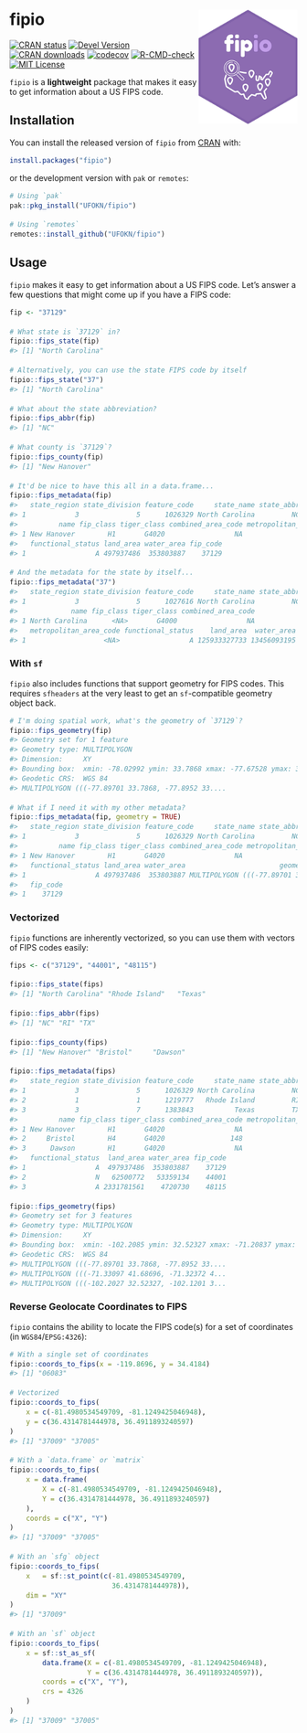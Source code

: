 
<!-- README.md is generated from README.Rmd. Please edit that file -->

# fipio <a href="https://github.com/UFOKN/fipio"><img src="man/figures/logo.png" align="right" height="200"/></a>

<!-- badges: start -->

[![CRAN
status](https://www.r-pkg.org/badges/version/fipio)](https://CRAN.R-project.org/package=fipio)
[![Devel
Version](https://img.shields.io/badge/devel%20version-1.0.0.9000-blue.svg)](https://github.com/UFOKN/fipio)
[![CRAN
downloads](https://cranlogs.r-pkg.org/badges/fipio)](https://CRAN.R-project.org/package=fipio)
[![codecov](https://codecov.io/gh/UFOKN/fipio/branch/master/graph/badge.svg?token=1ODDHARQM1)](https://codecov.io/gh/UFOKN/fipio)
[![R-CMD-check](https://github.com/UFOKN/fipio/workflows/R-CMD-check/badge.svg)](https://github.com/UFOKN/fipio/actions)
[![MIT
License](https://img.shields.io/badge/license-MIT-blue.svg)](https://opensource.org/licenses/MIT)
<!-- badges: end -->

`fipio` is a **lightweight** package that makes it easy to get
information about a US FIPS code.

## Installation

You can install the released version of `fipio` from
[CRAN](https://cran.r-project.org/package=fipio) with:

``` r
install.packages("fipio")
```

or the development version with `pak` or `remotes`:

``` r
# Using `pak`
pak::pkg_install("UFOKN/fipio")

# Using `remotes`
remotes::install_github("UFOKN/fipio")
```

## Usage

`fipio` makes it easy to get information about a US FIPS code. Let’s
answer a few questions that might come up if you have a FIPS code:

``` r
fip <- "37129"

# What state is `37129` in?
fipio::fips_state(fip)
#> [1] "North Carolina"

# Alternatively, you can use the state FIPS code by itself
fipio::fips_state("37")
#> [1] "North Carolina"

# What about the state abbreviation?
fipio::fips_abbr(fip)
#> [1] "NC"

# What county is `37129`?
fipio::fips_county(fip)
#> [1] "New Hanover"

# It'd be nice to have this all in a data.frame...
fipio::fips_metadata(fip)
#>   state_region state_division feature_code     state_name state_abbr
#> 1            3              5      1026329 North Carolina         NC
#>          name fip_class tiger_class combined_area_code metropolitan_area_code
#> 1 New Hanover        H1       G4020                 NA                   <NA>
#>   functional_status land_area water_area fip_code
#> 1                 A 497937486  353803887    37129

# And the metadata for the state by itself...
fipio::fips_metadata("37")
#>   state_region state_division feature_code     state_name state_abbr
#> 1            3              5      1027616 North Carolina         NC
#>             name fip_class tiger_class combined_area_code
#> 1 North Carolina      <NA>       G4000                 NA
#>   metropolitan_area_code functional_status    land_area  water_area fip_code
#> 1                   <NA>                 A 125933327733 13456093195       37
```

### With `sf`

`fipio` also includes functions that support geometry for FIPS codes.
This requires `sfheaders` at the very least to get an `sf`-compatible
geometry object back.

``` r
# I'm doing spatial work, what's the geometry of `37129`?
fipio::fips_geometry(fip)
#> Geometry set for 1 feature 
#> Geometry type: MULTIPOLYGON
#> Dimension:     XY
#> Bounding box:  xmin: -78.02992 ymin: 33.7868 xmax: -77.67528 ymax: 34.38929
#> Geodetic CRS:  WGS 84
#> MULTIPOLYGON (((-77.89701 33.7868, -77.8952 33....

# What if I need it with my other metadata?
fipio::fips_metadata(fip, geometry = TRUE)
#>   state_region state_division feature_code     state_name state_abbr
#> 1            3              5      1026329 North Carolina         NC
#>          name fip_class tiger_class combined_area_code metropolitan_area_code
#> 1 New Hanover        H1       G4020                 NA                   <NA>
#>   functional_status land_area water_area                       geometry
#> 1                 A 497937486  353803887 MULTIPOLYGON (((-77.89701 3...
#>   fip_code
#> 1    37129
```

### Vectorized

`fipio` functions are inherently vectorized, so you can use them with
vectors of FIPS codes easily:

``` r
fips <- c("37129", "44001", "48115")

fipio::fips_state(fips)
#> [1] "North Carolina" "Rhode Island"   "Texas"

fipio::fips_abbr(fips)
#> [1] "NC" "RI" "TX"

fipio::fips_county(fips)
#> [1] "New Hanover" "Bristol"     "Dawson"

fipio::fips_metadata(fips)
#>   state_region state_division feature_code     state_name state_abbr
#> 1            3              5      1026329 North Carolina         NC
#> 2            1              1      1219777   Rhode Island         RI
#> 3            3              7      1383843          Texas         TX
#>          name fip_class tiger_class combined_area_code metropolitan_area_code
#> 1 New Hanover        H1       G4020                 NA                   <NA>
#> 2     Bristol        H4       G4020                148                   <NA>
#> 3      Dawson        H1       G4020                 NA                   <NA>
#>   functional_status  land_area water_area fip_code
#> 1                 A  497937486  353803887    37129
#> 2                 N   62500772   53359134    44001
#> 3                 A 2331781561    4720730    48115

fipio::fips_geometry(fips)
#> Geometry set for 3 features 
#> Geometry type: MULTIPOLYGON
#> Dimension:     XY
#> Bounding box:  xmin: -102.2085 ymin: 32.52327 xmax: -71.20837 ymax: 41.7762
#> Geodetic CRS:  WGS 84
#> MULTIPOLYGON (((-77.89701 33.7868, -77.8952 33....
#> MULTIPOLYGON (((-71.33097 41.68696, -71.32372 4...
#> MULTIPOLYGON (((-102.2027 32.52327, -102.1201 3...
```

### Reverse Geolocate Coordinates to FIPS

`fipio` contains the ability to locate the FIPS code(s) for a set of
coordinates (in `WGS84`/`EPSG:4326`):

``` r
# With a single set of coordinates
fipio::coords_to_fips(x = -119.8696, y = 34.4184)
#> [1] "06083"

# Vectorized
fipio::coords_to_fips(
    x = c(-81.4980534549709, -81.1249425046948),
    y = c(36.4314781444978, 36.4911893240597)
)
#> [1] "37009" "37005"

# With a `data.frame` or `matrix`
fipio::coords_to_fips(
    x = data.frame(
        X = c(-81.4980534549709, -81.1249425046948),
        Y = c(36.4314781444978, 36.4911893240597)
    ),
    coords = c("X", "Y")
)
#> [1] "37009" "37005"

# With an `sfg` object
fipio::coords_to_fips(
    x   = sf::st_point(c(-81.4980534549709,
                         36.4314781444978)),
    dim = "XY"
)
#> [1] "37009"

# With an `sf` object
fipio::coords_to_fips(
    x = sf::st_as_sf(
        data.frame(X = c(-81.4980534549709, -81.1249425046948),
                   Y = c(36.4314781444978, 36.4911893240597)),
        coords = c("X", "Y"),
        crs = 4326
    )
)
#> [1] "37009" "37005"
```
